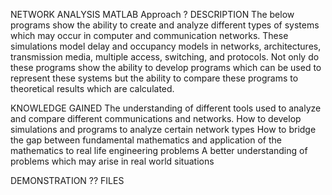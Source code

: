 
NETWORK ANALYSIS
MATLAB Approach
?
DESCRIPTION
	The below programs show the ability to create and analyze different types of systems which may occur in computer and communication networks.  These simulations model delay and occupancy models in networks, architectures, transmission media, multiple access, switching, and protocols.  Not only do these programs show the ability to develop programs which can be used to represent these systems but the ability to compare these programs to theoretical results which are calculated. 


KNOWLEDGE GAINED
The understanding of different tools used to analyze and compare different communications and networks.
How to develop simulations and programs to analyze certain network types
How to bridge the gap between fundamental mathematics and application of the mathematics to real life engineering problems
A better understanding of problems which may arise in real world situations

DEMONSTRATION
??
FILES
